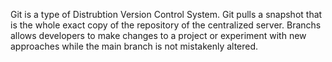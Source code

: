Git is a type of Distrubtion Version Control System.
Git pulls a snapshot that is the whole exact copy of the repository of the centralized server.
Branchs allows developers to make changes to a project or experiment with new approaches while the main branch is not mistakenly altered.

